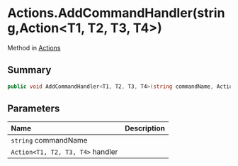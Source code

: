 # Actions.AddCommandHandler(string,Action<T1, T2, T3, T4>)

Method in [Actions](/docs/api/csharp/yarn.unity.actions.md)

## Summary



```csharp
public void AddCommandHandler<T1, T2, T3, T4>(string commandName, Action<T1, T2, T3, T4> handler);
```

## Parameters

|Name|Description|
|:---|:---|
|`string` commandName||
|`Action<T1, T2, T3, T4>` handler||

